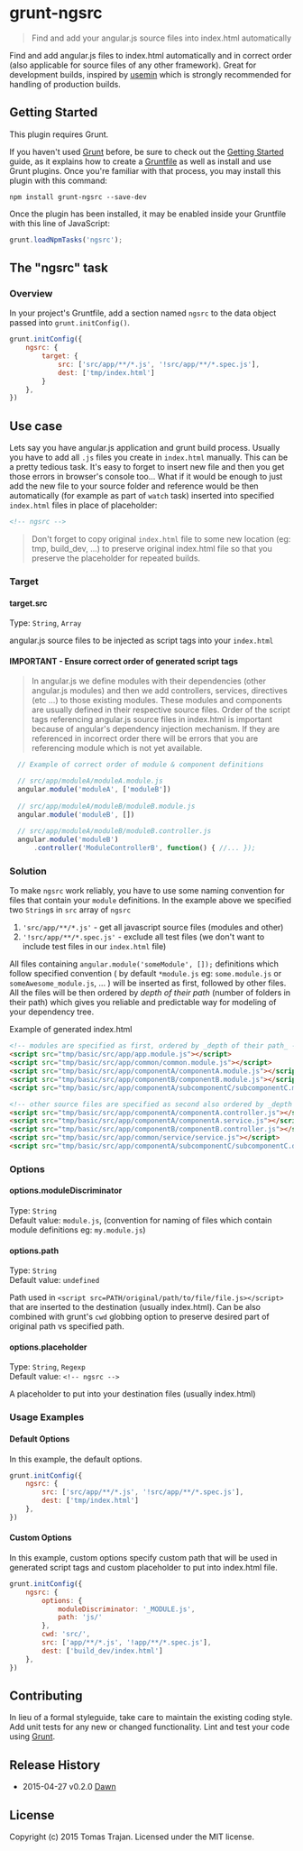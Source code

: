 # grunt-ngsrc

> Find and add your angular.js source files into index.html automatically

Find and add angular.js files to index.html automatically and in correct order (also applicable for source files of any other framework). Great for development builds, inspired by [usemin](https://github.com/yeoman/grunt-usemin) which is strongly recommended for handling of production builds.

## Getting Started
This plugin requires Grunt.

If you haven't used [Grunt](http://gruntjs.com/) before, be sure to check out the [Getting Started](http://gruntjs.com/getting-started) guide, as it explains how to create a [Gruntfile](http://gruntjs.com/sample-gruntfile) as well as install and use Grunt plugins. Once you're familiar with that process, you may install this plugin with this command:

```shell
npm install grunt-ngsrc --save-dev
```

Once the plugin has been installed, it may be enabled inside your Gruntfile with this line of JavaScript:

```js
grunt.loadNpmTasks('ngsrc');
```

## The "ngsrc" task

### Overview
In your project's Gruntfile, add a section named `ngsrc` to the data object passed into `grunt.initConfig()`.

```js
grunt.initConfig({
    ngsrc: {
        target: {
            src: ['src/app/**/*.js', '!src/app/**/*.spec.js'],
            dest: ['tmp/index.html']
        }
    },
})
```

## Use case
Lets say you have angular.js application and grunt build process. Usually you have to add all `.js` files you create 
in `index.html` manually. This can be a pretty tedious task. It's easy to forget to insert new file and then you get 
those errors in browser's console too... What if it would be enough to just add the new file to your source folder 
and reference would be then automatically (for example as part of `watch` task) inserted into specified `index.html` 
files in place of placeholder:

```html
<!-- ngsrc -->
```

> Don't forget to copy original `index.html` file to some new location (eg: tmp, build_dev, ...) to preserve
original index.html file so that you preserve the placeholder for repeated builds.

### Target

#### target.src
Type: `String`, `Array`

angular.js source files to be injected as script tags into your `index.html`

#### IMPORTANT - Ensure correct order of generated script tags

> In angular.js we define modules with their dependencies (other angular.js modules) and then we add controllers,
services, directives (etc ...) to those existing modules. These modules and components are usually defined in their respective
source files. Order of the script tags referencing angular.js source files in index.html is important because of angular's dependency injection mechanism.
If they are referenced in incorrect order there will be errors that you are referencing module which is not yet available.


```js
  // Example of correct order of module & component definitions

  // src/app/moduleA/moduleA.module.js
  angular.module('moduleA', ['moduleB'])
  
  // src/app/moduleA/moduleB/moduleB.module.js
  angular.module('moduleB', [])
  
  // src/app/moduleA/moduleB/moduleB.controller.js
  angular.module('moduleB')
      .controller('ModuleControllerB', function() { //... });
```

### Solution
To make `ngsrc` work reliably, you have to use some naming convention for files that contain  your `module` definitions.
In the example above we specified two `String`s in `src` array of `ngsrc`

  1. `'src/app/**/*.js'`        - get all javascript source files (modules and other)
  2. `'!src/app/**/*.spec.js'`  - exclude all test files (we don't want to include test files in our `index.html` file)
  
All files containing `angular.module('someModule', []);` definitions which follow specified convention 
( by default `*module.js` eg: `some.module.js` or `someAwesome_module.js`, ... ) will be inserted as first, 
followed by other files. All the files will be then ordered by _depth of their path_ (number of folders in their path) 
which gives you reliable and predictable way for modeling of your dependency tree.

Example of generated index.html

```html
<!-- modules are specified as first, ordered by _depth of their path_ -->
<script src="tmp/basic/src/app/app.module.js"></script>
<script src="tmp/basic/src/app/common/common.module.js"></script>
<script src="tmp/basic/src/app/componentA/componentA.module.js"></script>
<script src="tmp/basic/src/app/componentB/componentB.module.js"></script>
<script src="tmp/basic/src/app/componentA/subcomponentC/subcomponentC.module.js"></script>

<!-- other source files are specified as second also ordered by _depth of their path_ -->
<script src="tmp/basic/src/app/componentA/componentA.controller.js"></script>
<script src="tmp/basic/src/app/componentA/componentA.service.js"></script>
<script src="tmp/basic/src/app/componentB/componentB.controller.js"></script>
<script src="tmp/basic/src/app/common/service/service.js"></script>
<script src="tmp/basic/src/app/componentA/subcomponentC/subcomponentC.directive.js"></script>
```

### Options

#### options.moduleDiscriminator
Type: `String`<br />
Default value: `module.js`, (convention for naming of files which contain module definitions eg: `my.module.js`)

#### options.path
Type: `String`<br />
Default value: `undefined`

Path used in `<script src=PATH/original/path/to/file/file.js></script>` that are inserted to the destination (usually index.html).
Can be also combined with grunt's `cwd` globbing option to preserve desired part of original path vs specified path.
 

#### options.placeholder
Type: `String`, `Regexp`<br />
Default value: `<!-- ngsrc -->`

A placeholder to put into your destination files (usually index.html)

### Usage Examples

#### Default Options
In this example, the default options.

```js
grunt.initConfig({
    ngsrc: {
        src: ['src/app/**/*.js', '!src/app/**/*.spec.js'],
        dest: ['tmp/index.html']
    },
})
```

#### Custom Options
In this example, custom options specify custom path that will be used in generated script tags and custom placeholder to put into index.html file.

```js
grunt.initConfig({
    ngsrc: {
        options: {
            moduleDiscriminator: '_MODULE.js',
            path: 'js/'
        },
        cwd: 'src/',
        src: ['app/**/*.js', '!app/**/*.spec.js'],
        dest: ['build_dev/index.html']
    },
})
```

## Contributing
In lieu of a formal styleguide, take care to maintain the existing coding style. Add unit tests for any new or changed functionality. Lint and test your code using [Grunt](http://gruntjs.com/).

## Release History
* 2015-04-27    v0.2.0      [Dawn](https://github.com/tomastrajan/grunt-ngsrc/releases/tag/v0.2.0)

## License
Copyright (c) 2015 Tomas Trajan. Licensed under the MIT license.

